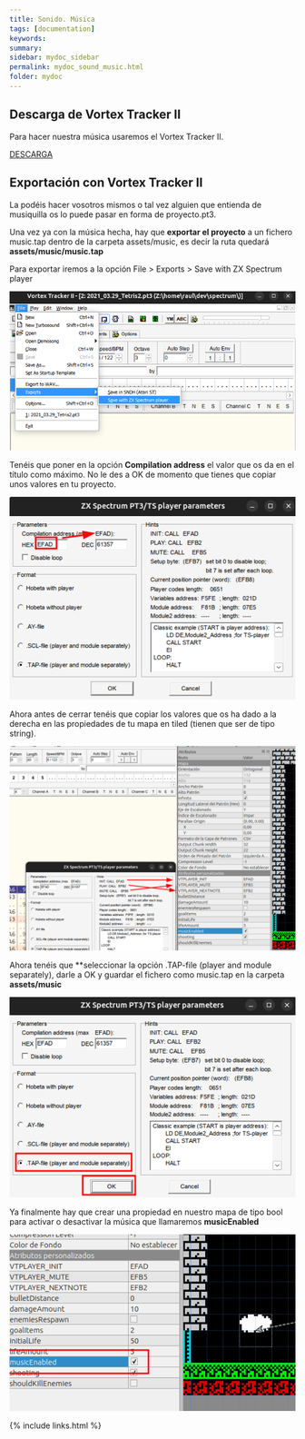 ```yaml
---
title: Sonido. Música
tags: [documentation]
keywords:
summary: 
sidebar: mydoc_sidebar
permalink: mydoc_sound_music.html
folder: mydoc
---
```


## Descarga de Vortex Tracker II

Para hacer nuestra música usaremos el Vortex Tracker II.

[DESCARGA](https://bulba.untergrund.net/vortex_e.htm)

## Exportación con Vortex Tracker II

La podéis hacer vosotros mismos o tal vez alguien que entienda de musiquilla os lo puede pasar en forma de proyecto.pt3.

Una vez ya con la música hecha, hay que **exportar el proyecto** a un fichero music.tap dentro de la carpeta assets/music, es decir la ruta quedará **assets/music/music.tap**

Para exportar iremos a la opción File > Exports > Save with ZX Spectrum player

![](images/vortex_export_menu.png)

Tenéis que poner en la opción **Compilation address** el valor que os da en el título como máximo. No le des a OK de momento que tienes que copiar unos valores en tu proyecto.

![](images/vortex_compilation_address.png)

Ahora antes de cerrar tenéis que copiar los valores que os ha dado a la derecha en las propiedades de tu mapa en tiled (tienen que ser de tipo string).

![](images/vortex_custom_properties.png)

Ahora tenéis que **seleccionar la opción .TAP-file (player and module separately), darle a OK y guardar el fichero como music.tap en la carpeta **assets/music**

![](images/vortex_tap_file.png)

Ya finalmente hay que crear una propiedad en nuestro mapa de tipo bool para activar o desactivar la música que llamaremos **musicEnabled**

![](images/tiled_music_enabled.png)

{% include links.html %}

